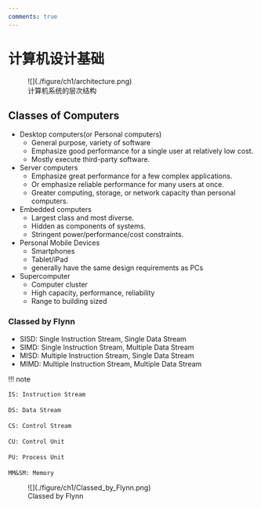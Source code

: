 ```yaml
---
comments: true
---
```


# **计算机设计基础**

<figure markdown="span">
![](./figure/ch1/architecture.png)
<figcaption>计算机系统的层次结构</figcaption>
</figure>

## **Classes of Computers**

- Desktop computers(or Personal computers)
    - General purpose, variety of software
    - Emphasize good performance for a single user at relatively low cost.
    - Mostly execute third-party software.
- Server computers
    - Emphasize great performance for a few complex applications.
    - Or emphasize reliable performance for many users at once.
    - Greater computing, storage, or network capacity than personal computers.
- Embedded computers
    - Largest class and most diverse.
    - Hidden as components of systems.
    - Stringent power/performance/cost constraints.
- Personal Mobile Devices
    - Smartphones
    - Tablet/iPad
    - generally have the same design requirements as PCs
- Supercomputer
    - Computer cluster
    - High capacity, performance, reliability
    - Range to building sized

### **Classed by Flynn**

- SISD: Single Instruction Stream, Single Data Stream
- SIMD: Single Instruction Stream, Multiple Data Stream
- MISD: Multiple Instruction Stream, Single Data Stream
- MIMD: Multiple Instruction Stream, Multiple Data Stream

!!! note

    IS: Instruction Stream

    DS: Data Stream

    CS: Control Stream

    CU: Control Unit

    PU: Process Unit
    
    MM&SM: Memory

<figure markdown="span">
![](./figure/ch1/Classed_by_Flynn.png)
<figcaption>Classed by Flynn</figcaption>
</figure>